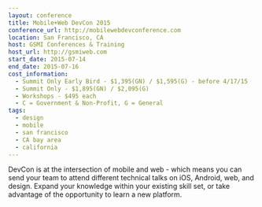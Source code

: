 ```yaml
---
layout: conference
title: Mobile+Web DevCon 2015
conference_url: http://mobilewebdevconference.com
location: San Francisco, CA
host: GSMI Conferences & Training
host_url: http://gsmiweb.com
start_date: 2015-07-14
end_date: 2015-07-16
cost_information:
  - Summit Only Early Bird - $1,395(GN) / $1,595(G) - before 4/17/15
  - Summit Only - $1,895(GN) / $2,095(G)
  - Workshops - $495 each
  - C = Government & Non-Profit, G = General
tags:
  - design
  - mobile
  - san francisco
  - CA bay area
  - california
---
```


DevCon is at the intersection of mobile and web - which means you can send your team to
attend different technical talks on iOS, Android, web, and design. Expand your knowledge
within your existing skill set, or take advantage of the opportunity to learn a new platform.